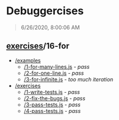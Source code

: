 # Debuggercises 

> 6/26/2020, 8:00:06 AM 

## [exercises](../README.md)/16-for 

- [/examples](./examples/README.md)
  - [/1-for-many-lines.js](./examples/README.md#1-for-many-linesjs) - _pass_ 
  - [/2-for-one-line.js](./examples/README.md#2-for-one-linejs) - _pass_ 
  - [/3-for-infinite.js](./examples/README.md#3-for-infinitejs) - _too much iteration_ 
- [/exercises](./exercises/README.md)
  - [/1-write-tests.js](./exercises/README.md#1-write-testsjs) - _pass_ 
  - [/2-fix-the-bugs.js](./exercises/README.md#2-fix-the-bugsjs) - _pass_ 
  - [/3-pass-tests.js](./exercises/README.md#3-pass-testsjs) - _pass_ 
  - [/4-pass-tests.js](./exercises/README.md#4-pass-testsjs) - _pass_ 
